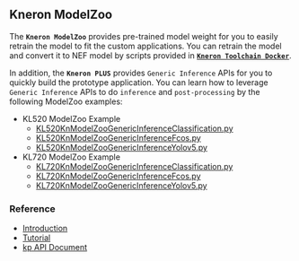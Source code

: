## Kneron ModelZoo

The **`Kneron ModelZoo`** provides pre-trained model weight for you to easily retrain the model to fit the custom applications. You can retrain the model and convert it to NEF model by scripts provided in [**`Kneron Toolchain Docker`**](http://doc.kneron.com/docs/#toolchain/manual/).

In addition, the  **`Kneron PLUS`** provides `Generic Inference` APIs for you to quickly build the prototype application. You can learn how to leverage `Generic Inference` APIs to do `inference` and `post-processing` by the following ModelZoo examples:

* KL520 ModelZoo Example
    - [KL520KnModelZooGenericInferenceClassification.py](./chapter/kn-model-zoo_generic_inference_classification.md)
    - [KL520KnModelZooGenericInferenceFcos.py](./chapter/kn-model-zoo_generic_inference_post_fcos.md)
    - [KL520KnModelZooGenericInferenceYolov5.py](./chapter/kn-model-zoo_generic_inference_post_yolov5.md)
* KL720 ModelZoo Example
    - [KL720KnModelZooGenericInferenceClassification.py](./chapter/kn-model-zoo_generic_inference_classification.md)
    - [KL720KnModelZooGenericInferenceFcos.py](./chapter/kn-model-zoo_generic_inference_post_fcos.md)
    - [KL720KnModelZooGenericInferenceYolov5.py](./chapter/kn-model-zoo_generic_inference_post_yolov5.md)

### Reference

- [Introduction](../introduction/index.md)
- [Tutorial](../tutorial/index.md)
- [kp API Document](../api_document/index.md)